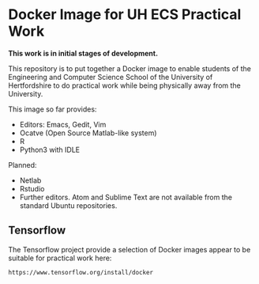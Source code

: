 # Docker Image for UH ECS Practical Work

**This work is in initial stages of development.**

This repository is to put together a Docker image to enable
students of the Engineering and Computer Science School of the
University of Hertfordshire to do practical work while being
physically away from the University.

This image so far provides:

* Editors: Emacs, Gedit, Vim
* Ocatve (Open Source Matlab-like system)
* R
* Python3 with IDLE

Planned:

* Netlab
* Rstudio
* Further editors. Atom and Sublime Text are not available from
  the standard Ubuntu repositories.


## Tensorflow

The Tensorflow project provide a selection of Docker images appear
to be suitable for practical work here:

    https://www.tensorflow.org/install/docker


